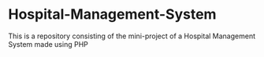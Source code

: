 # Hospital-Management-System
This is a repository consisting of the mini-project of a Hospital Management System made using PHP
